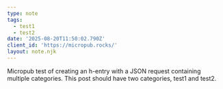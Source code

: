 ```yaml
---
type: note
tags:
  - test1
  - test2
date: '2025-08-20T11:50:02.790Z'
client_id: 'https://micropub.rocks/'
layout: note.njk
---
```

Micropub test of creating an h-entry with a JSON request containing multiple categories. This post should have two categories, test1 and test2.
